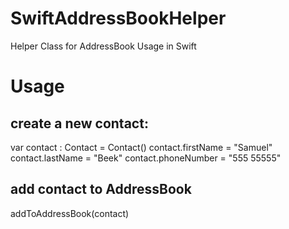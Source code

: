 # SwiftAddressBookHelper
Helper Class for AddressBook Usage in Swift 

# Usage 
## create a new contact: 
var contact : Contact = Contact()
contact.firstName = "Samuel" 
contact.lastName = "Beek" 
contact.phoneNumber = "555 55555"

## add contact to AddressBook 
addToAddressBook(contact)
